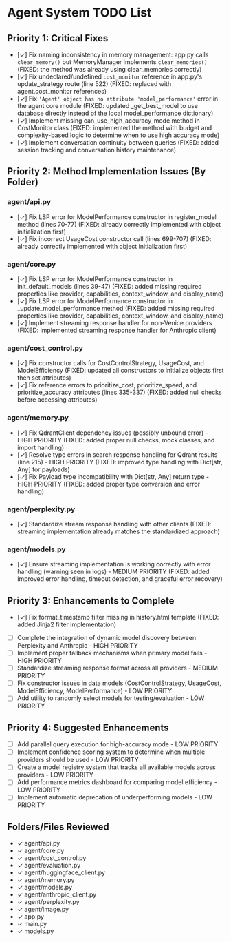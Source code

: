 # Agent System TODO List

## Priority 1: Critical Fixes
- [✓] Fix naming inconsistency in memory management: app.py calls `clear_memory()` but MemoryManager implements `clear_memories()` (FIXED: the method was already using clear_memories correctly)
- [✓] Fix undeclared/undefined `cost_monitor` reference in app.py's update_strategy route (line 522) (FIXED: replaced with agent.cost_monitor references)
- [✓] Fix `'Agent' object has no attribute 'model_performance'` error in the agent core module (FIXED: updated _get_best_model to use database directly instead of the local model_performance dictionary)
- [✓] Implement missing can_use_high_accuracy_mode method in CostMonitor class (FIXED: implemented the method with budget and complexity-based logic to determine when to use high accuracy mode)
- [✓] Implement conversation continuity between queries (FIXED: added session tracking and conversation history maintenance)

## Priority 2: Method Implementation Issues (By Folder)
### agent/api.py
- [✓] Fix LSP error for ModelPerformance constructor in register_model method (lines 70-77) (FIXED: already correctly implemented with object initialization first)
- [✓] Fix incorrect UsageCost constructor call (lines 699-707) (FIXED: already correctly implemented with object initialization first)

### agent/core.py
- [✓] Fix LSP error for ModelPerformance constructor in init_default_models (lines 39-47) (FIXED: added missing required properties like provider, capabilities, context_window, and display_name)
- [✓] Fix LSP error for ModelPerformance constructor in _update_model_performance method (FIXED: added missing required properties like provider, capabilities, context_window, and display_name)
- [✓] Implement streaming response handler for non-Venice providers (FIXED: implemented streaming response handler for Anthropic client)

### agent/cost_control.py
- [✓] Fix constructor calls for CostControlStrategy, UsageCost, and ModelEfficiency (FIXED: updated all constructors to initialize objects first then set attributes)
- [✓] Fix reference errors to prioritize_cost, prioritize_speed, and prioritize_accuracy attributes (lines 335-337) (FIXED: added null checks before accessing attributes)

### agent/memory.py
- [✓] Fix QdrantClient dependency issues (possibly unbound error) - HIGH PRIORITY (FIXED: added proper null checks, mock classes, and import handling)
- [✓] Resolve type errors in search response handling for Qdrant results (line 215) - HIGH PRIORITY (FIXED: improved type handling with Dict[str, Any] for payloads)
- [✓] Fix Payload type incompatibility with Dict[str, Any] return type - HIGH PRIORITY (FIXED: added proper type conversion and error handling)

### agent/perplexity.py
- [✓] Standardize stream response handling with other clients (FIXED: streaming implementation already matches the standardized approach)

### agent/models.py
- [✓] Ensure streaming implementation is working correctly with error handling (warning seen in logs) - MEDIUM PRIORITY (FIXED: added improved error handling, timeout detection, and graceful error recovery)

## Priority 3: Enhancements to Complete
- [✓] Fix format_timestamp filter missing in history.html template (FIXED: added Jinja2 filter implementation)
- [ ] Complete the integration of dynamic model discovery between Perplexity and Anthropic - HIGH PRIORITY
- [ ] Implement proper fallback mechanisms when primary model fails - HIGH PRIORITY
- [ ] Standardize streaming response format across all providers - MEDIUM PRIORITY
- [ ] Fix constructor issues in data models (CostControlStrategy, UsageCost, ModelEfficiency, ModelPerformance) - LOW PRIORITY
- [ ] Add utility to randomly select models for testing/evaluation - LOW PRIORITY

## Priority 4: Suggested Enhancements
- [ ] Add parallel query execution for high-accuracy mode - LOW PRIORITY
- [ ] Implement confidence scoring system to determine when multiple providers should be used - LOW PRIORITY
- [ ] Create a model registry system that tracks all available models across providers - LOW PRIORITY
- [ ] Add performance metrics dashboard for comparing model efficiency - LOW PRIORITY
- [ ] Implement automatic deprecation of underperforming models - LOW PRIORITY

## Folders/Files Reviewed
- ✓ agent/api.py
- ✓ agent/core.py
- ✓ agent/cost_control.py
- ✓ agent/evaluation.py
- ✓ agent/huggingface_client.py
- ✓ agent/memory.py
- ✓ agent/models.py
- ✓ agent/anthropic_client.py
- ✓ agent/perplexity.py
- ✓ agent/image.py
- ✓ app.py
- ✓ main.py
- ✓ models.py